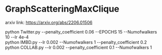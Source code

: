 # GraphScatteringMaxClique
arxiv link: https://arxiv.org/abs/2206.01506


python Twitter.py --penalty_coefficient 0.06 --EPOCHS 15 --Numofwalkers 10 --lr 4e-4\
python IMBD.py --lr 0.002 --Numofwalkers 1 --penalty_coefficient 0.2\
python COLLAB.py --lr 0.002 --penalty_coefficient 0.1 --Numofwalkers 1
